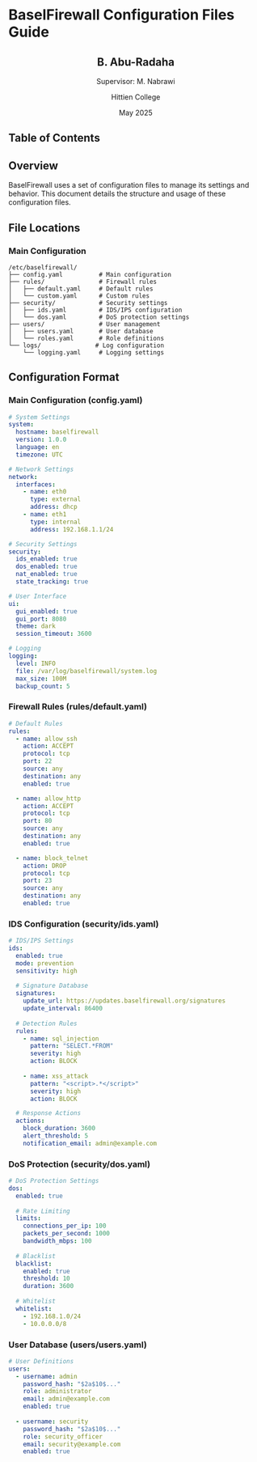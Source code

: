 # BaselFirewall Configuration Files Guide

<div style="text-align: center; margin: 2em 0;">
<h2>B. Abu-Radaha</h2>
<p>Supervisor: M. Nabrawi</p>
<p>Hittien College</p>
<p>May 2025</p>
</div>

## Table of Contents

## Overview
BaselFirewall uses a set of configuration files to manage its settings and behavior. This document details the structure and usage of these configuration files.

## File Locations

### Main Configuration
```
/etc/baselfirewall/
├── config.yaml          # Main configuration
├── rules/               # Firewall rules
│   ├── default.yaml     # Default rules
│   └── custom.yaml      # Custom rules
├── security/            # Security settings
│   ├── ids.yaml         # IDS/IPS configuration
│   └── dos.yaml         # DoS protection settings
├── users/               # User management
│   ├── users.yaml       # User database
│   └── roles.yaml       # Role definitions
└── logs/               # Log configuration
    └── logging.yaml     # Logging settings
```

## Configuration Format

### Main Configuration (config.yaml)
```yaml
# System Settings
system:
  hostname: baselfirewall
  version: 1.0.0
  language: en
  timezone: UTC

# Network Settings
network:
  interfaces:
    - name: eth0
      type: external
      address: dhcp
    - name: eth1
      type: internal
      address: 192.168.1.1/24

# Security Settings
security:
  ids_enabled: true
  dos_enabled: true
  nat_enabled: true
  state_tracking: true

# User Interface
ui:
  gui_enabled: true
  gui_port: 8080
  theme: dark
  session_timeout: 3600

# Logging
logging:
  level: INFO
  file: /var/log/baselfirewall/system.log
  max_size: 100M
  backup_count: 5
```

### Firewall Rules (rules/default.yaml)
```yaml
# Default Rules
rules:
  - name: allow_ssh
    action: ACCEPT
    protocol: tcp
    port: 22
    source: any
    destination: any
    enabled: true

  - name: allow_http
    action: ACCEPT
    protocol: tcp
    port: 80
    source: any
    destination: any
    enabled: true

  - name: block_telnet
    action: DROP
    protocol: tcp
    port: 23
    source: any
    destination: any
    enabled: true
```

### IDS Configuration (security/ids.yaml)
```yaml
# IDS/IPS Settings
ids:
  enabled: true
  mode: prevention
  sensitivity: high
  
  # Signature Database
  signatures:
    update_url: https://updates.baselfirewall.org/signatures
    update_interval: 86400
    
  # Detection Rules
  rules:
    - name: sql_injection
      pattern: "SELECT.*FROM"
      severity: high
      action: BLOCK
      
    - name: xss_attack
      pattern: "<script>.*</script>"
      severity: high
      action: BLOCK

  # Response Actions
  actions:
    block_duration: 3600
    alert_threshold: 5
    notification_email: admin@example.com
```

### DoS Protection (security/dos.yaml)
```yaml
# DoS Protection Settings
dos:
  enabled: true
  
  # Rate Limiting
  limits:
    connections_per_ip: 100
    packets_per_second: 1000
    bandwidth_mbps: 100
    
  # Blacklist
  blacklist:
    enabled: true
    threshold: 10
    duration: 3600
    
  # Whitelist
  whitelist:
    - 192.168.1.0/24
    - 10.0.0.0/8
```

### User Database (users/users.yaml)
```yaml
# User Definitions
users:
  - username: admin
    password_hash: "$2a$10$..."
    role: administrator
    email: admin@example.com
    enabled: true
    
  - username: security
    password_hash: "$2a$10$..."
    role: security_officer
    email: security@example.com
    enabled: true
```